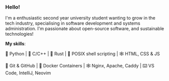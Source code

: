### Hello!

I'm a enthusiastic second year university student wanting to grow in the tech industry, specialising in software development and systems administration. I'm passionate about open-source software, and sustainable technologies!

 **My skills**:

🐍 Python | 📘 C/C++ | 🦀 Rust | 🐚 POSIX shell scripting | 🕸️ HTML, CSS & JS
 
🔀 Git & GitHub | 🧰 Docker Containers | 🕸️ Nginx, Apache, Caddy | ⌨️ VS Code, IntelliJ, Neovim
